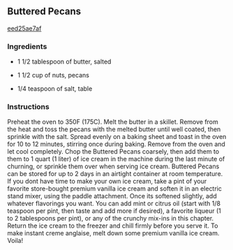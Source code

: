 ## Buttered Pecans

[eed25ae7af](http://www.epicurious.com/recipes/food/views/buttered-pecans-379986)

### Ingredients

 - 1 1/2 tablespoon of butter, salted

 - 1 1/2 cup of nuts, pecans

 - 1/4 teaspoon of salt, table

### Instructions

Preheat the oven to 350F (175C). Melt the butter in a skillet. Remove from the heat and toss the pecans with the melted butter until well coated, then sprinkle with the salt. Spread evenly on a baking sheet and toast in the oven for 10 to 12 minutes, stirring once during baking. Remove from the oven and let cool completely. Chop the Buttered Pecans coarsely, then add them to them to 1 quart (1 liter) of ice cream in the machine during the last minute of churning, or sprinkle them over when serving ice cream. Buttered Pecans can be stored for up to 2 days in an airtight container at room temperature. If you dont have time to make your own ice cream, take a pint of your favorite store-bought premium vanilla ice cream and soften it in an electric stand mixer, using the paddle attachment. Once its softened slightly, add whatever flavorings you want. You can add mint or citrus oil (start with 1/8 teaspoon per pint, then taste and add more if desired), a favorite liqueur (1 to 2 tablespoons per pint), or any of the crunchy mix-ins in this chapter. Return the ice cream to the freezer and chill firmly before you serve it. To make instant creme anglaise, melt down some premium vanilla ice cream. Voila!